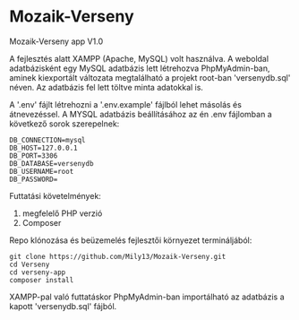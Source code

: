 # Mozaik-Verseny
Mozaik-Verseny app V1.0

A fejlesztés alatt XAMPP (Apache, MySQL) volt használva.
A weboldal adatbázisként egy MySQL adatbázis lett létrehozva PhpMyAdmin-ban, aminek kiexportált változata megtalálható a projekt root-ban 'versenydb.sql' néven.
Az adatbázis fel lett töltve minta adatokkal is.

A '.env' fájlt létrehozni a '.env.example' fájlból lehet másolás és átnevezéssel.
A MYSQL adatbázis beállításához az én .env fájlomban a következő sorok szerepelnek:
```
DB_CONNECTION=mysql
DB_HOST=127.0.0.1
DB_PORT=3306
DB_DATABASE=versenydb
DB_USERNAME=root
DB_PASSWORD=
```
Futtatási követelmények:
1) megfelelő PHP verzió 
2) Composer

Repo klónozása és beüzemelés fejlesztői környezet termináljából:
```
git clone https://github.com/Mily13/Mozaik-Verseny.git
cd Verseny
cd verseny-app
composer install
```

XAMPP-pal való futtatáskor PhpMyAdmin-ban importálható az adatbázis a kapott 'versenydb.sql' fájból.



